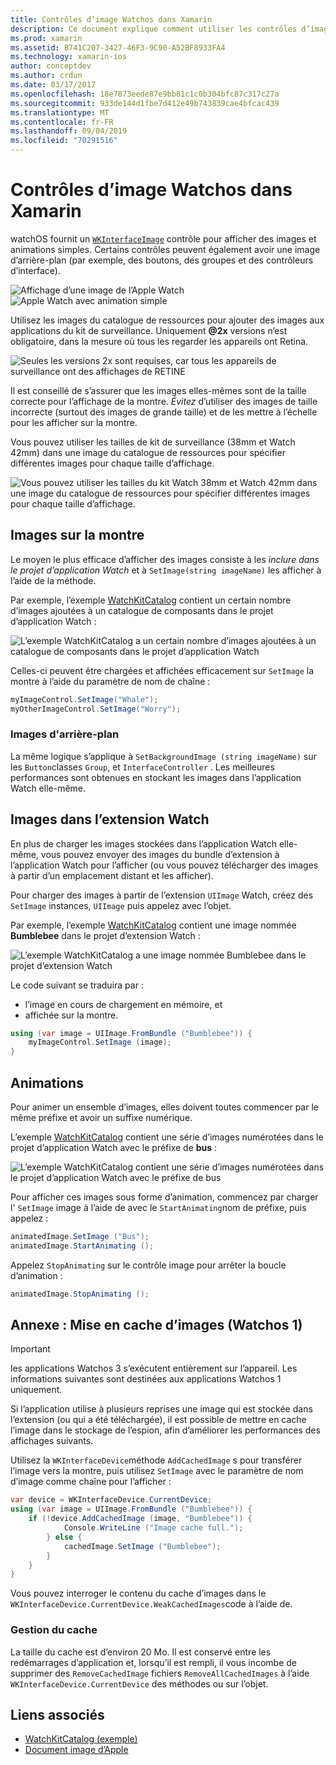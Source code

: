 ```yaml
---
title: Contrôles d’image Watchos dans Xamarin
description: Ce document explique comment utiliser les contrôles d’image dans une application Watchos générée avec Xamarin. Il traite du contrôle WKInterfaceImage, de la méthode SetImage, de l’ajout d’images à une extension Watch, d’animations et bien plus encore.
ms.prod: xamarin
ms.assetid: B741C207-3427-46F3-9C90-A52BF8933FA4
ms.technology: xamarin-ios
author: conceptdev
ms.author: crdun
ms.date: 03/17/2017
ms.openlocfilehash: 18e7873eede87e9bb81c1c0b304bfc87c317c27a
ms.sourcegitcommit: 933de144d1fbe7d412e49b743839cae4bfcac439
ms.translationtype: MT
ms.contentlocale: fr-FR
ms.lasthandoff: 09/04/2019
ms.locfileid: "70291516"
---
```

# <a name="watchos-image-controls-in-xamarin"></a>Contrôles d’image Watchos dans Xamarin

watchOS fournit un [`WKInterfaceImage`](xref:WatchKit.WKInterfaceImage) contrôle pour afficher des images et animations simples. Certains contrôles peuvent également avoir une image d’arrière-plan (par exemple, des boutons, des groupes et des contrôleurs d’interface).

![](image-images/image-walkway.png "Affichage d’une image de l’Apple Watch") ![](image-images/image-animation.png "Apple Watch avec animation simple")
<!-- watch image courtesy of http://infinitapps.com/bezel/ -->

Utilisez les images du catalogue de ressources pour ajouter des images aux applications du kit de surveillance.
Uniquement **@2x** versions n’est obligatoire, dans la mesure où tous les regarder les appareils ont Retina.

![](image-images/asset-universal-sml.png "Seules les versions 2x sont requises, car tous les appareils de surveillance ont des affichages de RETINE")

Il est conseillé de s’assurer que les images elles-mêmes sont de la taille correcte pour l’affichage de la montre. *Évitez* d’utiliser des images de taille incorrecte (surtout des images de grande taille) et de les mettre à l’échelle pour les afficher sur la montre.

Vous pouvez utiliser les tailles de kit de surveillance (38mm et Watch 42mm) dans une image du catalogue de ressources pour spécifier différentes images pour chaque taille d’affichage.

![](image-images/asset-watch-sml.png "Vous pouvez utiliser les tailles du kit Watch 38mm et Watch 42mm dans une image du catalogue de ressources pour spécifier différentes images pour chaque taille d’affichage.")


## <a name="images-on-the-watch"></a>Images sur la montre

Le moyen le plus efficace d’afficher des images consiste à les *inclure dans le projet d’application Watch* et à `SetImage(string imageName)` les afficher à l’aide de la méthode.

Par exemple, l’exemple [WatchKitCatalog](https://docs.microsoft.com/samples/xamarin/ios-samples/watchos-watchkitcatalog/) contient un certain nombre d’images ajoutées à un catalogue de composants dans le projet d’application Watch :

![](image-images/asset-whale-sml.png "L’exemple WatchKitCatalog a un certain nombre d’images ajoutées à un catalogue de composants dans le projet d’application Watch")

Celles-ci peuvent être chargées et affichées efficacement sur `SetImage` la montre à l’aide du paramètre de nom de chaîne :

```csharp
myImageControl.SetImage("Whale");
myOtherImageControl.SetImage("Worry");
```

### <a name="background-images"></a>Images d'arrière-plan

La même logique s’applique à `SetBackgroundImage (string imageName)` sur les `Button`classes `Group`, et `InterfaceController` . Les meilleures performances sont obtenues en stockant les images dans l’application Watch elle-même.


## <a name="images-in-the-watch-extension"></a>Images dans l’extension Watch

En plus de charger les images stockées dans l’application Watch elle-même, vous pouvez envoyer des images du bundle d’extension à l’application Watch pour l’afficher (ou vous pouvez télécharger des images à partir d’un emplacement distant et les afficher).

Pour charger des images à partir de l’extension `UIImage` Watch, créez des `SetImage` instances, `UIImage` puis appelez avec l’objet.

Par exemple, l’exemple [WatchKitCatalog](https://docs.microsoft.com/samples/xamarin/ios-samples/watchos-watchkitcatalog) contient une image nommée **Bumblebee** dans le projet d’extension Watch :

![](image-images/asset-bumblebee-sml.png "L’exemple WatchKitCatalog a une image nommée Bumblebee dans le projet d’extension Watch")

Le code suivant se traduira par :

- l’image en cours de chargement en mémoire, et
- affichée sur la montre.

```csharp
using (var image = UIImage.FromBundle ("Bumblebee")) {
    myImageControl.SetImage (image);
}
```


## <a name="animations"></a>Animations

Pour animer un ensemble d’images, elles doivent toutes commencer par le même préfixe et avoir un suffixe numérique.

L’exemple [WatchKitCatalog](https://docs.microsoft.com/samples/xamarin/ios-samples/watchos-watchkitcatalog) contient une série d’images numérotées dans le projet d’application Watch avec le préfixe de **bus** :

![](image-images/asset-bus-animation-sml.png "L’exemple WatchKitCatalog contient une série d’images numérotées dans le projet d’application Watch avec le préfixe de bus")

Pour afficher ces images sous forme d’animation, commencez par charger l' `SetImage` image à l’aide de avec le `StartAnimating`nom de préfixe, puis appelez :

```csharp
animatedImage.SetImage ("Bus");
animatedImage.StartAnimating ();
```

Appelez `StopAnimating` sur le contrôle image pour arrêter la boucle d’animation :

```csharp
animatedImage.StopAnimating ();
```


<a name="cache" />

## <a name="appendix-caching-images-watchos-1"></a>Annexe : Mise en cache d’images (Watchos 1)

> [!IMPORTANT]
> les applications Watchos 3 s’exécutent entièrement sur l’appareil. Les informations suivantes sont destinées aux applications Watchos 1 uniquement.

Si l’application utilise à plusieurs reprises une image qui est stockée dans l’extension (ou qui a été téléchargée), il est possible de mettre en cache l’image dans le stockage de l’espion, afin d’améliorer les performances des affichages suivants.

Utilisez la `WKInterfaceDevice`méthode `AddCachedImage` s pour transférer l’image vers la montre, puis utilisez `SetImage` avec le paramètre de nom d’image comme chaîne pour l’afficher :

```csharp
var device = WKInterfaceDevice.CurrentDevice;
using (var image = UIImage.FromBundle ("Bumblebee")) {
    if (!device.AddCachedImage (image, "Bumblebee")) {
            Console.WriteLine ("Image cache full.");
        } else {
            cachedImage.SetImage ("Bumblebee");
        }
    }
}
```

Vous pouvez interroger le contenu du cache d’images dans le `WKInterfaceDevice.CurrentDevice.WeakCachedImages`code à l’aide de.


### <a name="managing-the-cache"></a>Gestion du cache

La taille du cache est d’environ 20 Mo. Il est conservé entre les redémarrages d’application et, lorsqu’il est rempli, il vous incombe de supprimer des `RemoveCachedImage` fichiers `RemoveAllCachedImages` à l’aide `WKInterfaceDevice.CurrentDevice` des méthodes ou sur l’objet.



## <a name="related-links"></a>Liens associés

- [WatchKitCatalog (exemple)](https://docs.microsoft.com/samples/xamarin/ios-samples/watchos-watchkitcatalog)
- [Document image d’Apple](https://developer.apple.com/documentation/watchkit/wkinterfaceimage)
